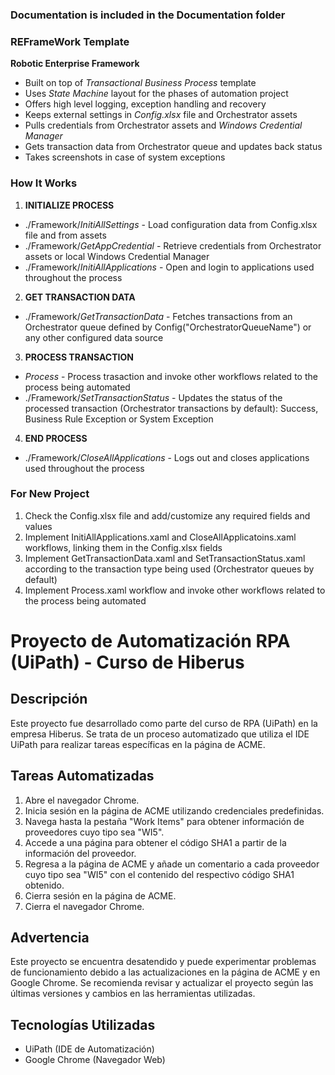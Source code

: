 ### Documentation is included in the Documentation folder ###


### REFrameWork Template ###
**Robotic Enterprise Framework**

* Built on top of *Transactional Business Process* template
* Uses *State Machine* layout for the phases of automation project
* Offers high level logging, exception handling and recovery
* Keeps external settings in *Config.xlsx* file and Orchestrator assets
* Pulls credentials from Orchestrator assets and *Windows Credential Manager*
* Gets transaction data from Orchestrator queue and updates back status
* Takes screenshots in case of system exceptions


### How It Works ###

1. **INITIALIZE PROCESS**
 + ./Framework/*InitiAllSettings* - Load configuration data from Config.xlsx file and from assets
 + ./Framework/*GetAppCredential* - Retrieve credentials from Orchestrator assets or local Windows Credential Manager
 + ./Framework/*InitiAllApplications* - Open and login to applications used throughout the process

2. **GET TRANSACTION DATA**
 + ./Framework/*GetTransactionData* - Fetches transactions from an Orchestrator queue defined by Config("OrchestratorQueueName") or any other configured data source

3. **PROCESS TRANSACTION**
 + *Process* - Process trasaction and invoke other workflows related to the process being automated 
 + ./Framework/*SetTransactionStatus* - Updates the status of the processed transaction (Orchestrator transactions by default): Success, Business Rule Exception or System Exception

4. **END PROCESS**
 + ./Framework/*CloseAllApplications* - Logs out and closes applications used throughout the process


### For New Project ###

1. Check the Config.xlsx file and add/customize any required fields and values
2. Implement InitiAllApplications.xaml and CloseAllApplicatoins.xaml workflows, linking them in the Config.xlsx fields
3. Implement GetTransactionData.xaml and SetTransactionStatus.xaml according to the transaction type being used (Orchestrator queues by default)
4. Implement Process.xaml workflow and invoke other workflows related to the process being automated

# Proyecto de Automatización RPA (UiPath) - Curso de Hiberus

## Descripción

Este proyecto fue desarrollado como parte del curso de RPA (UiPath) en la empresa Hiberus. Se trata de un proceso automatizado que utiliza el IDE UiPath para realizar tareas específicas en la página de ACME.

## Tareas Automatizadas

1. Abre el navegador Chrome.
2. Inicia sesión en la página de ACME utilizando credenciales predefinidas.
3. Navega hasta la pestaña "Work Items" para obtener información de proveedores cuyo tipo sea "WI5".
4. Accede a una página para obtener el código SHA1 a partir de la información del proveedor.
5. Regresa a la página de ACME y añade un comentario a cada proveedor cuyo tipo sea "WI5" con el contenido del respectivo código SHA1 obtenido.
6. Cierra sesión en la página de ACME.
7. Cierra el navegador Chrome.

## Advertencia

Este proyecto se encuentra desatendido y puede experimentar problemas de funcionamiento debido a las actualizaciones en la página de ACME y en Google Chrome. Se recomienda revisar y actualizar el proyecto según las últimas versiones y cambios en las herramientas utilizadas.

## Tecnologías Utilizadas

- UiPath (IDE de Automatización)
- Google Chrome (Navegador Web)

